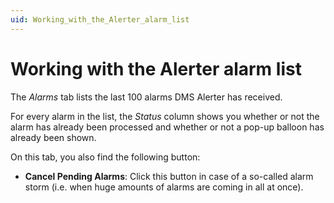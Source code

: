 ```yaml
---
uid: Working_with_the_Alerter_alarm_list
---
```


# Working with the Alerter alarm list

The *Alarms* tab lists the last 100 alarms DMS Alerter has received.

For every alarm in the list, the *Status* column shows you whether or not the alarm has already been processed and whether or not a pop-up balloon has already been shown.

On this tab, you also find the following button:

- **Cancel Pending Alarms**: Click this button in case of a so-called alarm storm (i.e. when huge amounts of alarms are coming in all at once).
